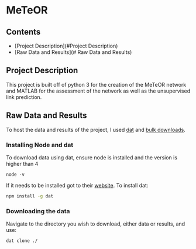 # MeTeOR
## Contents

 - [Project Description](#Project Description)
 - [Raw Data and Results](# Raw Data and Results)

## Project Description

This project is built off of python 3 for the creation of the MeTeOR network and MATLAB for the assessment of the network as well as the unsupervised link prediction.


## Raw Data and Results
To host the data and results of the project, I used [dat](https://datproject.org/) and [bulk downloads](http://meteor.lichtargelab.org/download).
### Installing Node and dat
To download data using dat, ensure node is installed and the version is higher than 4
```
node -v
```
If it needs to be installed got to their [website](https://nodejs.org/en/download/).
To install dat:
```bash
npm install -g dat
```
### Downloading the data
Navigate to the directory you wish to download, either data or results, and use:
```bash
dat clone ./
```
<!--stackedit_data:
eyJoaXN0b3J5IjpbMTU4OTYzMDI3OSwxMjMxODgzODY3LC0xOT
M2NDAwMjAxLC0xMTM1NjA0OTNdfQ==
-->